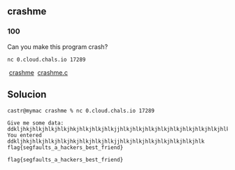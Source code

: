 ## crashme

### 100

Can you make this program crash?

`nc 0.cloud.chals.io 17289`

 [crashme](https://thecybercoopctf.ctfd.io/files/d7a936b392a7a63f71aedb022f3835fb/crashme?token=eyJ1c2VyX2lkIjo3OTksInRlYW1faWQiOjQ4MywiZmlsZV9pZCI6MjN9.ZX0fsg.YfPi4C_eSeanovke7vWQ6zmcKDg "crashme")
 [crashme.c](https://thecybercoopctf.ctfd.io/files/51de2b436433e500bb48ef7948e6bd3b/crashme.c?token=eyJ1c2VyX2lkIjo3OTksInRlYW1faWQiOjQ4MywiZmlsZV9pZCI6MjR9.ZX0fsg.2WuPPjxR0ExaeI3ned6mVpL7MWQ "crashme.c")
## Solucion


```
castr@mymac crashme % nc 0.cloud.chals.io 17289

Give me some data:
ddkljhkjhlkjhlkjhlkjhkjhlkjhlkjhlkjjhlkjhlkjhlkjhlkjhlkjhlkjhlkjhlkjhlkjhkljh
You entered ddkljhkjhlkjhlkjhlkjhkjhlkjhlkjhlkjjhlkjhlkjhlkjhlkjhlkjhlkjhlk
flag{segfaults_a_hackers_best_friend}

flag{segfaults_a_hackers_best_friend}
```